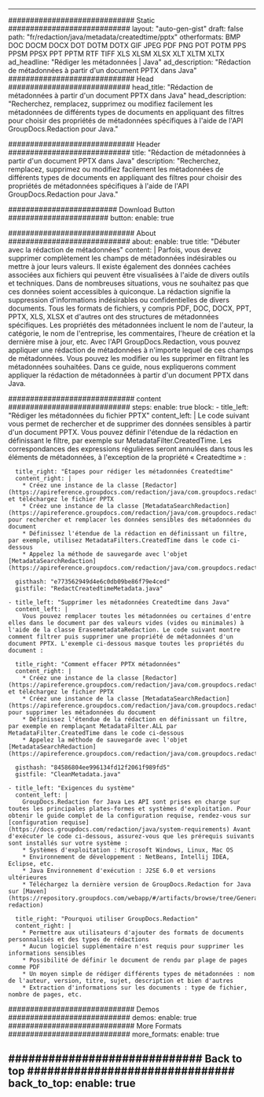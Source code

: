 
---
############################# Static ############################
layout: "auto-gen-gist" 
draft: false
path: "fr/redaction/java/metadata/createdtime/pptx"
otherformats: BMP DOC DOCM DOCX DOT DOTM DOTX GIF JPEG PDF PNG POT POTM PPS PPSM PPSX PPT PPTM RTF TIFF XLS XLSM XLSX XLT XLTM XLTX  
ad_headline: "Rédiger les métadonnées | Java"
ad_description: "Rédaction de métadonnées à partir d'un document PPTX dans Java"
############################# Head ############################
head_title: "Rédaction de métadonnées à partir d'un document PPTX dans Java"
head_description: "Recherchez, remplacez, supprimez ou modifiez facilement les métadonnées de différents types de documents en appliquant des filtres pour choisir des propriétés de métadonnées spécifiques à l'aide de l'API GroupDocs.Redaction pour Java."

############################# Header ############################
title: "Rédaction de métadonnées à partir d'un document PPTX dans Java"
description: "Recherchez, remplacez, supprimez ou modifiez facilement les métadonnées de différents types de documents en appliquant des filtres pour choisir des propriétés de métadonnées spécifiques à l'aide de l'API GroupDocs.Redaction pour Java."

######################### Download Button #######################
button:
    enable: true

############################# About ############################
about:
    enable: true
    title: "Débuter avec la rédaction de métadonnées"
    content: |
        Parfois, vous devez supprimer complètement les champs de métadonnées indésirables ou mettre à jour leurs valeurs. Il existe également des données cachées associées aux fichiers qui peuvent être visualisées à l'aide de divers outils et techniques. Dans de nombreuses situations, vous ne souhaitez pas que ces données soient accessibles à quiconque. La rédaction signifie la suppression d'informations indésirables ou confidentielles de divers documents. Tous les formats de fichiers, y compris PDF, DOC, DOCX, PPT, PPTX, XLS, XLSX et d'autres ont des structures de métadonnées spécifiques. Les propriétés des métadonnées incluent le nom de l'auteur, la catégorie, le nom de l'entreprise, les commentaires, l'heure de création et la dernière mise à jour, etc. Avec l'API GroupDocs.Redaction, vous pouvez appliquer une rédaction de métadonnées à n'importe lequel de ces champs de métadonnées. Vous pouvez les modifier ou les supprimer en filtrant les métadonnées souhaitées. Dans ce guide, nous expliquerons comment appliquer la rédaction de métadonnées à partir d'un document PPTX dans Java.

############################# content ############################
steps:
    enable: true
    block:
    - title_left: "Rédiger les métadonnées du fichier PPTX"
      content_left: |
        Le code suivant vous permet de rechercher et de supprimer des données sensibles à partir d'un document PPTX. Vous pouvez définir l'étendue de la rédaction en définissant le filtre, par exemple sur MetadataFilter.CreatedTime. Les correspondances des expressions régulières seront annulées dans tous les éléments de métadonnées, à l'exception de la propriété « Createdtime » : 

      title_right: "Étapes pour rédiger les métadonnées Createdtime"
      content_right: |
        * Créez une instance de la classe [Redactor](https://apireference.groupdocs.com/redaction/java/com.groupdocs.redaction/Redactor) et téléchargez le fichier PPTX
        * Créez une instance de la classe [MetadataSearchRedaction](https://apireference.groupdocs.com/redaction/java/com.groupdocs.redaction.redactions/MetadataSearchRedaction) pour rechercher et remplacer les données sensibles des métadonnées du document
        * Définissez l'étendue de la rédaction en définissant un filtre, par exemple, utilisez MetadataFilters.CreatedTime dans le code ci-dessous
        * Appelez la méthode de sauvegarde avec l'objet [MetadataSearchRedaction](https://apireference.groupdocs.com/redaction/java/com.groupdocs.redaction.redactions/MetadataSearchRedaction) 

      gisthash: "e773562949d4e6c0db09be86f79e4ced"
      gistfile: "RedactCreatedtimeMetadata.java"
      
    - title_left: "Supprimer les métadonnées Createdtime dans Java"
      content_left: |
        Vous pouvez remplacer toutes les métadonnées ou certaines d'entre elles dans le document par des valeurs vides (vides ou minimales) à l'aide de la classe ErasemetadataRedaction. Le code suivant montre comment filtrer puis supprimer une propriété de métadonnées d'un document PPTX. L'exemple ci-dessous masque toutes les propriétés du document : 
        
      title_right: "Comment effacer PPTX métadonnées"
      content_right: |
        * Créez une instance de la classe [Redactor](https://apireference.groupdocs.com/redaction/java/com.groupdocs.redaction/Redactor) et téléchargez le fichier PPTX
        * Créez une instance de la classe [MetadataSearchRedaction](https://apireference.groupdocs.com/redaction/java/com.groupdocs.redaction.redactions/MetadataSearchRedaction) pour supprimer les métadonnées du document
        * Définissez l'étendue de la rédaction en définissant un filtre, par exemple en remplaçant MetadataFilter.ALL par MetadataFilter.CreatedTime dans le code ci-dessous
        * Appelez la méthode de sauvegarde avec l'objet [MetadataSearchRedaction](https://apireference.groupdocs.com/redaction/java/com.groupdocs.redaction.redactions/MetadataSearchRedaction) 
        
      gisthash: "84586804ee996134fd12f2061f989fd5"
      gistfile: "CleanMetadata.java"

    - title_left: "Exigences du système"
      content_left: |
        GroupDocs.Redaction for Java Les API sont prises en charge sur toutes les principales plates-formes et systèmes d'exploitation. Pour obtenir le guide complet de la configuration requise, rendez-vous sur [configuration requise](https://docs.groupdocs.com/redaction/java/system-requirements) Avant d'exécuter le code ci-dessous, assurez-vous que les prérequis suivants sont installés sur votre système :
        * Systèmes d'exploitation : Microsoft Windows, Linux, Mac OS
        * Environnement de développement : NetBeans, Intellij IDEA, Eclipse, etc.
        * Java Environnement d'exécution : J2SE 6.0 et versions ultérieures
        * Téléchargez la dernière version de GroupDocs.Redaction for Java sur [Maven](https://repository.groupdocs.com/webapp/#/artifacts/browse/tree/General/repo/com/groupdocs/groupdocs-redaction)
        
      title_right: "Pourquoi utiliser GroupDocs.Redaction"
      content_right: |
        * Permettre aux utilisateurs d'ajouter des formats de documents personnalisés et des types de rédactions
        * Aucun logiciel supplémentaire n'est requis pour supprimer les informations sensibles
        * Possibilité de définir le document de rendu par plage de pages comme PDF
        * Un moyen simple de rédiger différents types de métadonnées : nom de l'auteur, version, titre, sujet, description et bien d'autres
        * Extraction d'informations sur les documents : type de fichier, nombre de pages, etc.
        

############################# Demos ############################
demos:
    enable: true
############################# More Formats ############################
more_formats:
    enable: true

############################# Back to top ###############################
back_to_top:
    enable: true
---